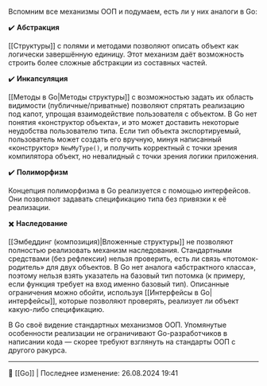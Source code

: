 Вспомним все механизмы ООП и подумаем, есть ли у них аналоги в Go:

✔️ **Абстракция**

[[Структуры]] с полями и методами позволяют описать объект как логически завершённую единицу. Этот механизм даёт возможность строить более сложные абстракции из составных частей.

✔️ **Инкапсуляция**

[[Методы в Go|Методы структуры]] с возможностью задать их область видимости (публичные/приватные) позволяют спрятать реализацию под капот, упрощая взаимодействие пользователя с объектом. В Go нет понятия «конструктор объекта», и это может доставить некоторые неудобства пользователю типа. Если тип объекта экспортируемый, пользователь может создать его вручную, минуя написанный «конструктор» `NewMyType()`, и получить корректный с точки зрения компилятора объект, но невалидный с точки зрения логики приложения.

✔️ **Полиморфизм**

Концепция полиморфизма в Go реализуется с помощью интерфейсов. Они позволяют задавать спецификацию типа без привязки к её реализации.

✖️ **Наследование**

[[Эмбеддинг (композиция)|Вложенные структуры]] не позволяют полностью реализовать механизм наследования. Стандартными средствами (без рефлексии) нельзя проверить, есть ли связь «потомок-родитель» для двух объектов. В Go нет аналога «абстрактного класса», поэтому нельзя взять указатель на базовый тип потомка (к примеру, если функция требует на вход именно базовый тип). Описанные ограничения можно обойти, используя [[Интерфейсы в Go|интерфейсы]], которые позволяют проверять, реализует ли объект какую-либо спецификацию.

В Go своё видение стандартных механизмов ООП. Упомянутые особенности реализации не ограничивают Go-разработчиков в написании кода — скорее требуют взглянуть на стандарты ООП с другого ракурса.



----
📂 [[Go]] | Последнее изменение: 26.08.2024 19:41